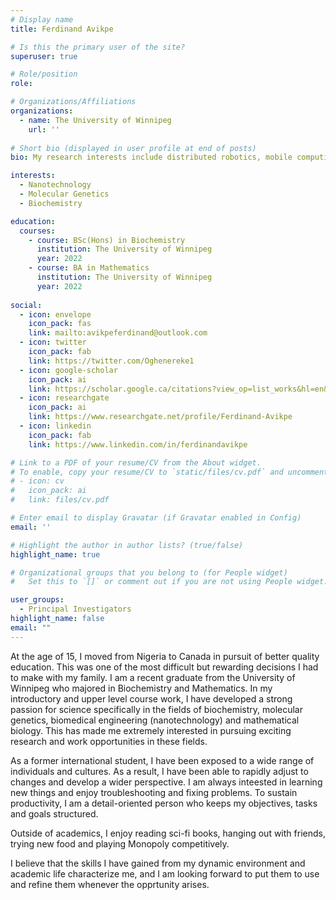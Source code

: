 ```yaml
---
# Display name
title: Ferdinand Avikpe

# Is this the primary user of the site?
superuser: true

# Role/position
role: 

# Organizations/Affiliations
organizations:
  - name: The University of Winnipeg
    url: ''
    
# Short bio (displayed in user profile at end of posts)
bio: My research interests include distributed robotics, mobile computing and programmable matter.

interests:
  - Nanotechnology
  - Molecular Genetics
  - Biochemistry

education:
  courses:
    - course: BSc(Hons) in Biochemistry
      institution: The University of Winnipeg
      year: 2022
    - course: BA in Mathematics
      institution: The University of Winnipeg
      year: 2022
      
social:
  - icon: envelope
    icon_pack: fas
    link: mailto:avikpeferdinand@outlook.com
  - icon: twitter
    icon_pack: fab
    link: https://twitter.com/Oghenereke1
  - icon: google-scholar
    icon_pack: ai
    link: https://scholar.google.ca/citations?view_op=list_works&hl=en&user=MXeyvPUAAAAJ
  - icon: researchgate
    icon_pack: ai
    link: https://www.researchgate.net/profile/Ferdinand-Avikpe
  - icon: linkedin
    icon_pack: fab
    link: https://www.linkedin.com/in/ferdinandavikpe

# Link to a PDF of your resume/CV from the About widget.
# To enable, copy your resume/CV to `static/files/cv.pdf` and uncomment the lines below.
# - icon: cv
#   icon_pack: ai
#   link: files/cv.pdf

# Enter email to display Gravatar (if Gravatar enabled in Config)
email: ''

# Highlight the author in author lists? (true/false)
highlight_name: true

# Organizational groups that you belong to (for People widget)
#   Set this to `[]` or comment out if you are not using People widget.

user_groups:
  - Principal Investigators
highlight_name: false
email: ""
---
```

At the age of 15, I moved from Nigeria to Canada in pursuit of better quality education. This was one of the most difficult but rewarding decisions I had to make with my family. I am a recent graduate from the University of Winnipeg who majored in Biochemistry and Mathematics. In my introductory and upper level course work, I have developed a strong passion for science specifically in the fields of biochemistry, molecular genetics, biomedical engineering (nanotechnology) and mathematical biology. This has made me extremely interested in pursuing exciting research and work opportunities in these fields. 

As a former international student, I have been exposed to a wide range of individuals and cultures. As a result, I have been able to rapidly adjust to changes and develop a wider perspective. I am always inteested in learning new things and enjoy troubleshooting and fixing problems. To sustain productivity, I am a detail-oriented person who keeps my objectives, tasks and goals structured. 

Outside of academics, I enjoy reading sci-fi books, hanging out with friends, trying new food and playing Monopoly competitively.

I believe that the skills I have gained from my dynamic environment and academic life characterize me, and I am looking forward to put them to use and refine them whenever the opprtunity arises.
